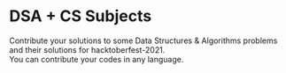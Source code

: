 # DSA + CS Subjects 
Contribute your solutions to some Data Structures & Algorithms problems and their solutions for hacktoberfest-2021.<br/>
You can contribute your codes in any language.
